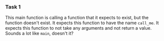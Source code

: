 ### Task 1

  This main function is calling a function that it expects to exist, but the function doesn't exist.
  It expects this function to have the name `call_me`.
  It expects this function to not take any arguments and not return a value.
  Sounds a lot like `main`, doesn't it?
